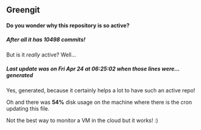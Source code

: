 ## Greengit

#### Do you wonder why this repository is so active?

##### After all it has 10498 commits!

But is it *really* active? Well...

##### Last update was on Fri Apr 24 at 06:25:02 when those lines were... generated

Yes, generated, because it certainly helps a lot to have such an active repo!

Oh and there was **54%** disk usage on the machine
where there is the cron updating this file.

Not the best way to monitor a VM in the cloud but it works! :)
